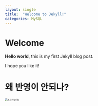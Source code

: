 ```yaml
---
layout: single
title:  "Welcome to Jekyll!"
categories: MySQL
---
```


# Welcome

**Hello world**, this is my first Jekyll blog post.

I hope you like it!

# 왜 반영이 안되나?



<img src="C:\project\igwangsung-github-blog\igwangsung.github.io\images\2024-12-10-first\스크린샷(15).png" alt="스크린샷(15)" style="zoom:50%;" />

